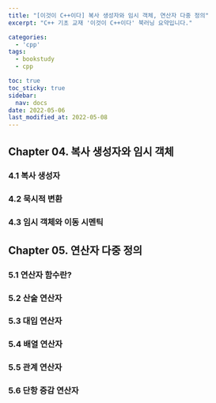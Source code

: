 ```yaml
---
title: "[이것이 C++이다] 복사 생성자와 임시 객체, 연산자 다중 정의"
excerpt: "C++ 기초 교재 '이것이 C++이다' 북러닝 요약입니다."

categories:
  - 'cpp'
tags:
  - bookstudy
  - cpp

toc: true
toc_sticky: true
sidebar:
  nav: docs
date: 2022-05-06
last_modified_at: 2022-05-08
---
```


## Chapter 04. 복사 생성자와 임시 객체

### 4.1 복사 생성자 

### 4.2 묵시적 변환 

### 4.3 임시 객체와 이동 시멘틱

## Chapter 05. 연산자 다중 정의

### 5.1 연산자 함수란?

### 5.2 산술 연산자 

### 5.3 대입 연산자 

### 5.4 배열 연산자 

### 5.5 관계 연산자

### 5.6 단항 증감 연산자

